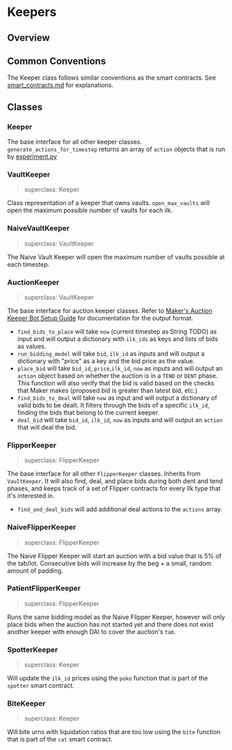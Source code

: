 # Keepers

## Overview

## Common Conventions

The Keeper class follows similar conventions as the smart contracts. See [smart_contracts.md](./smart_contracts.md) for explanations.

## Classes
### Keeper

The base interface for all other keeper classes. `generate_actions_for_timestep` returns an array of `action` objects that is run by [experiment.py](../experiments/experiment.py)

### VaultKeeper
> superclass: Keeper

Class representation of a keeper that owns vaults. `open_max_vaults` will open the maximum possible number of vaults for each ilk.

### NaiveVaultKeeper
> superclass: VaultKeeper

The Naive Vault Keeper will open the maximum number of vaults possible at each timestep.

### AuctionKeeper
> superclass: VaultKeeper

The base interface for auction keeper classes.
Refer to [Maker's Auction Keeper Bot Setup Guide](https://docs.makerdao.com/keepers/auction-keepers/auction-keeper-bot-setup-guide) for documentation for the output format.
- `find_bids_to_place` will take `now` (current timestep as String TODO) as input and will output a dictionary with `ilk_ids` as keys and lists of bids as values.
- `run_bidding_model` will take `bid`, `ilk_id` as inputs and will output a dictionary with "price" as a key and the bid price as the value.
- `place_bid` will take `bid_id`, `price`,`ilk_id`, `now` as inputs and will output an `action` object based on whether the auction is in a `TEND` or `DENT` phase. This function will also verify that the bid is valid based on the checks that Maker makes (proposed bid is greater than latest bid, etc.)
- `find_bids_to_deal` will take `now` as input and will output a dictionary of valid bids to be dealt. It filters through the bids of a specific `ilk_id`, finding the bids that belong to the current keeper.
- `deal_bid` will take `bid_id`, `ilk_id`, `now` as inputs and will output an `action` that will deal the bid.

### FlipperKeeper
> superclass: FlipperKeeper

The base interface for all other `FlipperKeeper` classes. Inherits from `VaultKeeper`. It will also find, deal, and place bids during both dent and tend phases, and keeps track of a set of Flipper contracts for every Ilk type that it's interested in.
- `find_and_deal_bids` will add additional deal actions to the `actions` array. 

### NaiveFlipperKeeper
> superclass: FlipperKeeper

The Naive Flipper Keeper will start an auction with a bid value that is 5% of the tab/lot. Consecutive bids will increase by the beg + a small, random amount of padding.

### PatientFlipperKeeper
> superclass: FlipperKeeper

Runs the same bidding model as the Naive Flipper Keeper, however will only place bids when the auction has not started yet and there does not exist another keeper with enough DAI to cover the auction's `tab`.

### SpotterKeeper
> superclass: Keeper

Will update the `ilk_id` prices using the `poke` function that is part of the `spotter` smart contract.

### BiteKeeper
> superclass: Keeper

Will bite urns with liquidation ratios that are too low using the `bite` function that is part of the `cat` smart contract.
